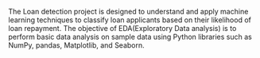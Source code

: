 The Loan detection project is designed to understand and apply machine learning techniques to classify loan applicants based on their likelihood of loan repayment.
The objective of EDA(Exploratory Data analysis) is to perform basic data analysis on sample data using Python libraries such as NumPy, pandas, Matplotlib, and Seaborn. 
